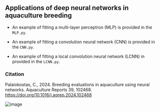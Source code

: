 ## Applications of deep neural networks in aquaculture breeding

* An example of fitting a multi-layer perceptron (MLP) is provided in the `MLP.py`.

* An example of fitting a convolution neural network (CNN) is provided in the `CNN.py`.

* An example of fitting a local convolution neural network (LCNN) in provided in the `LCNN.py`.

### Citation

Palaiokostas, C., 2024. Breeding evaluations in aquaculture using neural networks. Aquaculture Reports 39, 102468. https://doi.org/10.1016/j.aqrep.2024.102468

![image](https://github.com/user-attachments/assets/a6052fc3-3e42-431a-8315-c0c21eff1aae)
